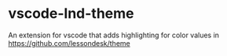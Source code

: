 # vscode-lnd-theme
An extension for vscode that adds highlighting for color values in https://github.com/lessondesk/theme

